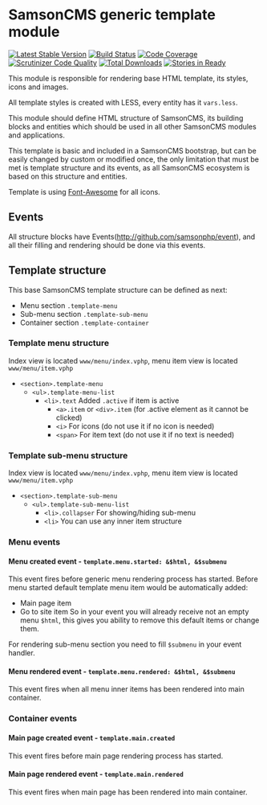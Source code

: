 # SamsonCMS generic template module

[![Latest Stable Version](https://poser.pugx.org/samsoncms/template/v/stable.svg)](https://packagist.org/packages/samsoncms/template)
[![Build Status](https://scrutinizer-ci.com/g/samsoncms/template/badges/build.png?b=master)](https://scrutinizer-ci.com/g/samsoncms/template/build-status/master)
[![Code Coverage](https://scrutinizer-ci.com/g/samsoncms/template/badges/coverage.png?b=master)](https://scrutinizer-ci.com/g/samsoncms/template/?branch=master)
[![Scrutinizer Code Quality](https://scrutinizer-ci.com/g/samsoncms/template/badges/quality-score.png?b=master)](https://scrutinizer-ci.com/g/samsoncms/template/?branch=master) 
[![Total Downloads](https://poser.pugx.org/samsoncms/template/downloads.svg)](https://packagist.org/packages/samsoncms/template)
[![Stories in Ready](https://badge.waffle.io/samsoncms/template.png?label=ready&title=Ready)](https://waffle.io/samsoncms/template)

This module is responsible for rendering base HTML template,
its styles, icons and images. 

All template styles is created with LESS, every entity has it ```vars.less```.

This module should define HTML structure of SamsonCMS, its building blocks
and entities which should be used in all other SamsonCMS modules and applications.

This template is basic and included in a SamsonCMS bootstrap, but can be easily changed 
by custom or modified once, the only limitation that must be met is template structure and
its events, as all SamsonCMS ecosystem is based on this structure and entities.

Template is using [Font-Awesome](http://fortawesome.github.io/Font-Awesome/) for all icons.

## Events
All structure blocks have Events(http://github.com/samsonphp/event), and all
their filling and rendering should be done via this events.

## Template structure
This base SamsonCMS template structure can be defined as next:
* Menu section ```.template-menu```
* Sub-menu section ```.template-sub-menu```
* Container section ```.template-container```

### Template menu structure
Index view is located ```www/menu/index.vphp```, menu item view is located ```www/menu/item.vphp```
* ```<section>.template-menu```
    * ```<ul>.template-menu-list```
        * ```<li>.text``` Added ```.active``` if item is active
            * ```<a>.item``` or ```<div>.item``` (for .active element as it cannot be clicked)
            * ```<i>``` For icons (do not use it if no icon is needed)
            * ```<span>``` For item text (do not use it if no text is needed)
            
### Template sub-menu structure
Index view is located ```www/menu/index.vphp```, menu item view is located ```www/menu/item.vphp```
* ```<section>.template-sub-menu```
    * ```<ul>.template-sub-menu-list```
        * ```<li>.collapser``` For showing/hiding sub-menu
        * ```<li>```  You can use any inner item structure
    
### Menu events
#### Menu created event - ```template.menu.started: &$html, &$submenu``` 
This event fires before generic menu rendering process has started. Before menu started default
template menu item would be automatically added:
* Main page item
* Go to site item
So in your event you will already receive not an empty menu ```$html```, this gives you ability to remove 
this default items or change them.

For rendering sub-menu section you need to fill ```$submenu``` in your event handler.

#### Menu rendered event - ```template.menu.rendered: &$html, &$submenu```
This event fires when all menu inner items has been rendered into main container.

### Container events
#### Main page created event - ```template.main.created```
This event fires before main page rendering process has started.

#### Main page rendered event - ```template.main.rendered```
This event fires when main page has been rendered into main container.


